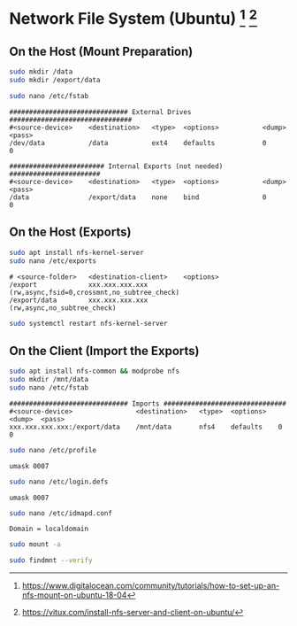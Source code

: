# Network File System (Ubuntu) [^1] [^2]

## On the Host (Mount Preparation)

```bash
sudo mkdir /data
sudo mkdir /export/data
```

```bash
sudo nano /etc/fstab
```

```
############################## External Drives ###############################
#<source-device>    <destination>   <type>  <options>           <dump>  <pass>
/dev/data           /data           ext4    defaults            0       0

######################## Internal Exports (not needed) #######################
#<source-device>    <destination>   <type>  <options>           <dump>  <pass>
/data               /export/data    none    bind                0       0
```

## On the Host (Exports)

```bash
sudo apt install nfs-kernel-server
sudo nano /etc/exports
```

```
# <source-folder>   <destination-client>    <options>
/export             xxx.xxx.xxx.xxx			(rw,async,fsid=0,crossmnt,no_subtree_check)
/export/data        xxx.xxx.xxx.xxx			(rw,async,no_subtree_check)
```

```bash
sudo systemctl restart nfs-kernel-server
```

## On the Client (Import the Exports)

```bash
sudo apt install nfs-common && modprobe nfs
sudo mkdir /mnt/data
sudo nano /etc/fstab
```

```
############################## Imports ###############################
#<source-device>                <destination>   <type>  <options>   <dump>  <pass>
xxx.xxx.xxx.xxx:/export/data    /mnt/data       nfs4    defaults    0       0
```

```bash
sudo nano /etc/profile
```

```
umask 0007
```

```bash
sudo nano /etc/login.defs
```

```
umask 0007
```

```bash
sudo nano /etc/idmapd.conf
```

```
Domain = localdomain
```

```bash
sudo mount -a
```

```bash
sudo findmnt --verify
```

[^1]: https://www.digitalocean.com/community/tutorials/how-to-set-up-an-nfs-mount-on-ubuntu-18-04
[^2]: https://vitux.com/install-nfs-server-and-client-on-ubuntu/